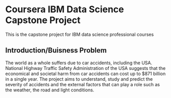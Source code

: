 # Coursera IBM Data Science Capstone Project
This is the capstone project for IBM data science professional courses

## Introduction/Buisness Problem

The world as a whole suffers due to car accidents, including the USA. National Highway Traffic Safety Administration of the USA suggests that the economical and societal harm from car accidents can cost up to $871 billion in a single year. The project aims to understand, study and predict the severity of accidents and the external factors that can play a role such as the weather, the road and light conditions. 





